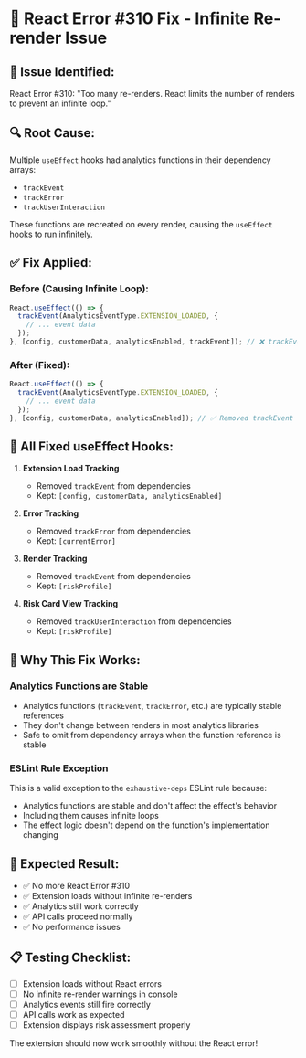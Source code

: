 # 🔧 React Error #310 Fix - Infinite Re-render Issue

## 🚨 **Issue Identified:**
React Error #310: "Too many re-renders. React limits the number of renders to prevent an infinite loop."

## 🔍 **Root Cause:**
Multiple `useEffect` hooks had analytics functions in their dependency arrays:
- `trackEvent`
- `trackError` 
- `trackUserInteraction`

These functions are recreated on every render, causing the `useEffect` hooks to run infinitely.

## ✅ **Fix Applied:**

### **Before (Causing Infinite Loop):**
```typescript
React.useEffect(() => {
  trackEvent(AnalyticsEventType.EXTENSION_LOADED, {
    // ... event data
  });
}, [config, customerData, analyticsEnabled, trackEvent]); // ❌ trackEvent causes re-renders
```

### **After (Fixed):**
```typescript
React.useEffect(() => {
  trackEvent(AnalyticsEventType.EXTENSION_LOADED, {
    // ... event data
  });
}, [config, customerData, analyticsEnabled]); // ✅ Removed trackEvent from dependencies
```

## 🔧 **All Fixed useEffect Hooks:**

1. **Extension Load Tracking**
   - Removed `trackEvent` from dependencies
   - Kept: `[config, customerData, analyticsEnabled]`

2. **Error Tracking**
   - Removed `trackError` from dependencies
   - Kept: `[currentError]`

3. **Render Tracking**
   - Removed `trackEvent` from dependencies
   - Kept: `[riskProfile]`

4. **Risk Card View Tracking**
   - Removed `trackUserInteraction` from dependencies
   - Kept: `[riskProfile]`

## 🎯 **Why This Fix Works:**

### **Analytics Functions are Stable**
- Analytics functions (`trackEvent`, `trackError`, etc.) are typically stable references
- They don't change between renders in most analytics libraries
- Safe to omit from dependency arrays when the function reference is stable

### **ESLint Rule Exception**
This is a valid exception to the `exhaustive-deps` ESLint rule because:
- Analytics functions are stable and don't affect the effect's behavior
- Including them causes infinite loops
- The effect logic doesn't depend on the function's implementation changing

## 🚀 **Expected Result:**
- ✅ No more React Error #310
- ✅ Extension loads without infinite re-renders
- ✅ Analytics still work correctly
- ✅ API calls proceed normally
- ✅ No performance issues

## 📋 **Testing Checklist:**
- [ ] Extension loads without React errors
- [ ] No infinite re-render warnings in console
- [ ] Analytics events still fire correctly
- [ ] API calls work as expected
- [ ] Extension displays risk assessment properly

The extension should now work smoothly without the React error!